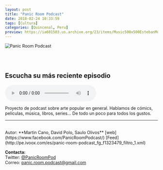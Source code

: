 ```yaml
---
layout: post
title: "Panic Room Podcast"
date: 2018-02-24 10:33:59
tags: [Cultura]
categories: [Quincenal, Peru]
preview: https://ia601503.us.archive.org/23/items/Music500x500EstebanMontoya/300-SauloOlivos.jpg
---
```


![Panic Room Podcast](https://ia601503.us.archive.org/23/items/Music500x500EstebanMontoya/500x500-SauloOlivos.jpg)

<br/>
<br/>

## Escucha su más reciente episodio

<!--reproductor-feed=http://pe.ivoox.com/es/panic-room-podcast_fg_f1323479_filtro_1.xml-->
<!--reproductor-start-->
<audio id="audio" preload="auto" controls="" src="http://pe.ivoox.com/es/episodio-41-han-recontra-solo_mf_26343870_feed_1.mp3"></audio>
<!--reproductor-end-->

Proyecto de podcast sobre arte popular en general. Hablamos de cómics, películas, música, libros, series... De todo un poco para todos los gustos.  

_ _ _
<br>
Autor: **Martin Cano, David Polo, Saulo Olivos**  
[web](https://www.facebook.com/PanicRoomPodcast/)  
[Feed](http://pe.ivoox.com/es/panic-room-podcast_fg_f1323479_filtro_1.xml)  


**Contacta:**  
Twitter: [@PanicRoomPod](https://twitter.com/PanicRoomPod)  
Correo: [panic.room.podcast@gmail.com](mailto:panic.room.podcast@gmail.com)  
